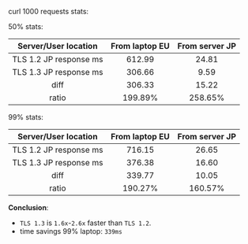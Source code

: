 curl 1000 requests stats:

50% stats:

**Server/User location**|**From laptop EU**|**From server JP**
:-----:|:-----:|:-----:
TLS 1.2 JP response ms|612.99|24.81
TLS 1.3 JP response ms|306.66|9.59
diff|306.33|15.22
ratio|199.89%|258.65%

99% stats:

**Server/User location**|**From laptop EU**|**From server JP**
:-----:|:-----:|:-----:
TLS 1.2 JP response ms|716.15|26.65
TLS 1.3 JP response ms|376.38|16.60
diff|339.77|10.05
ratio|190.27%|160.57%

**Conclusion**: 
- `TLS 1.3` is `1.6x`-`2.6x` faster than `TLS 1.2`.
- time savings 99% laptop: `339ms`